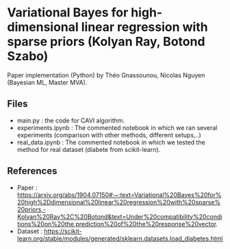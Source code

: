 # Variational Bayes for high-dimensional linear regression with sparse priors (Kolyan Ray, Botond Szabo)
Paper implementation (Python) by Théo Gnassounou, Nicolas Nguyen (Bayesian ML, Master MVA).

## Files
- main.py : the code for CAVI algorithm.
- experiments.ipynb : The commented notebook in which we ran several experiments (comparison with other methods, different setups,..)
- real_data.ipynb : The commented notebook in which we tested the method for real dataset (diabete from scikit-learn).


## References
- Paper : https://arxiv.org/abs/1904.07150#:~:text=Variational%20Bayes%20for%20high%2Ddimensional%20linear%20regression%20with%20sparse%20priors,-Kolyan%20Ray%2C%20Botond&text=Under%20compatibility%20conditions%20on%20the,prediction%20of%20the%20response%20vector.
- Dataset : https://scikit-learn.org/stable/modules/generated/sklearn.datasets.load_diabetes.html 
